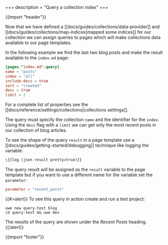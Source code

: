 +++
description = "Query a collection index"
+++

{{import "header"}}

Now that we have defined a [[docs/guides/collections/data-provider]] and [[docs/guides/collections/map-indices|mapped some indices]] for our collection we can assign queries to pages which will make collections data available to our page templates.

In the following example we find the last two blog posts and make the result available to the `index.md` page:

```toml
[pages."index.md".query]
name = "posts"
index = "all"
include-docs = true
sort = "created"
desc = true
limit = 2
```

For a complete list of properties see the [[docs/reference/settings/collections|collections settings]].

The query must specify the collection `name` and the identifier for the `index`. Using the `desc` flag with a `limit` we can get only the most recent posts in our collection of blog articles.

To see the shape of the query `result` in a page template use a [[docs/guides/getting-started/debugging]] technique like logging the variable:

```handlebars
\{{log (json result pretty=true)}}
```

The query result will be assigned as the `result` variable to the page template but if you want to use a different name for the variable set the `parameter`:

```toml
parameter = "recent_posts"
```

{{#>alert}}
To see this query in action create and run a test project:

```text
uwe new query-test blog
cd query-test && uwe dev
```

The results of the query are shown under the *Recent Posts* heading.
{{/alert}}

{{import "footer"}}

